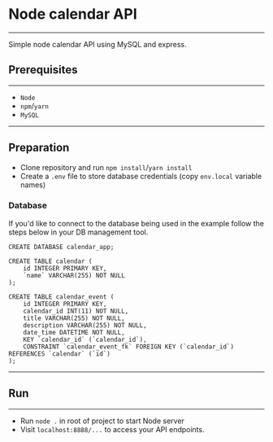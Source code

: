 # Node calendar API

---

Simple node calendar API using MySQL and express.

## Prerequisites

---

- `Node`
- `npm`/`yarn`
- `MySQL`
---

## Preparation

- Clone repository and run `npm install`/`yarn install`
- Create a `.env` file to store database credentials (copy `env.local` variable names)

### Database

If you'd like to connect to the database being used in the example follow the steps below in your DB management tool.

```mysql
CREATE DATABASE calendar_app;

CREATE TABLE calendar (
    id INTEGER PRIMARY KEY,
    `name` VARCHAR(255) NOT NULL
);

CREATE TABLE calendar_event (
    id INTEGER PRIMARY KEY,
    calendar_id INT(11) NOT NULL,
    title VARCHAR(255) NOT NULL,
    description VARCHAR(255) NOT NULL,
    date_time DATETIME NOT NULL,
    KEY `calendar_id` (`calendar_id`),
    CONSTRAINT `calendar_event_fk` FOREIGN KEY (`calendar_id`) REFERENCES `calendar` (`id`)
);
```
---

## Run

---

- Run ``node .`` in root of project to start Node server
- Visit `localhost:8888/...` to access your API endpoints.



